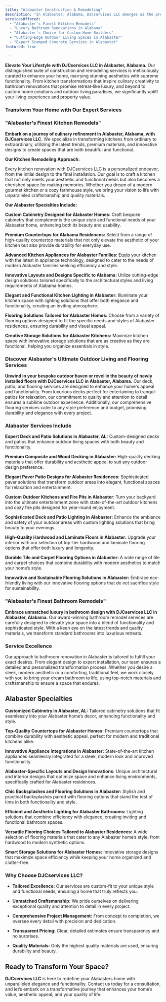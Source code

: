 ```yaml
---
title: "Alabaster Construction & Remodeling"
description: "In Alabaster, Alabama, DJCservices LLC emerges as the premier choice for transformative construction and remodeling services. Our dedication to reimagining homes with custom kitchen designs, luxurious bathroom upgrades, and innovative outdoor solutions ensures every space becomes a testament to luxury and functional beauty."
servicesOffered:
  - "Alabaster's Finest Kitchen Remodels"
  - "Luxury Bathroom Renovations in Alabama"
  - "Alabaster's Choice for Custom Home Builders"
  - "Cutting-Edge Outdoor Living Spaces in Alabaster"
  - "Expert Stamped Concrete Services in Alabaster"
featured: true

---
```


**Elevate Your Lifestyle with DJCservices LLC in Alabaster, Alabama.** Our distinguished suite of construction and remodeling services is meticulously curated to enhance your home, marrying stunning aesthetics with supreme functionality. From kitchen transformations that inspire culinary creativity to bathroom renovations that promise retreat-like luxury, and beyond to custom home creations and outdoor living paradises, we significantly uplift your living experience and property value.

### Transform Your Home with Our Expert Services

### "Alabaster's Finest Kitchen Remodels"

**Embark on a journey of culinary refinement in Alabaster, Alabama, with DJCservices LLC.** We specialize in transforming kitchens from ordinary to extraordinary, utilizing the latest trends, premium materials, and innovative designs to create spaces that are both beautiful and functional.

**Our Kitchen Remodeling Approach:**

Every kitchen renovation with DJCservices LLC is a personalized endeavor, from the initial design to the final installation. Our goal is to craft a kitchen that not only meets your aesthetic and functional needs but also becomes a cherished space for making memories. Whether you dream of a modern gourmet kitchen or a cozy farmhouse style, we bring your vision to life with unparalleled craftsmanship and quality materials.

**Our Alabaster Specialties Include:**

**Custom Cabinetry Designed for Alabaster Homes:** Craft bespoke cabinetry that complements the unique style and functional needs of your Alabaster home, enhancing both its beauty and usability.

**Premium Countertops for Alabama Residences:** Select from a range of high-quality countertop materials that not only elevate the aesthetic of your kitchen but also provide durability for everyday use.

**Advanced Kitchen Appliances for Alabaster Families:** Equip your kitchen with the latest in appliance technology, designed to cater to the needs of modern Alabaster families seeking efficiency and style.

**Innovative Layouts and Designs Specific to Alabama:** Utilize cutting-edge design solutions tailored specifically to the architectural styles and living requirements of Alabama homes.

**Elegant and Functional Kitchen Lighting in Alabaster:** Illuminate your kitchen space with lighting solutions that offer both elegance and functionality, creating an inviting atmosphere.

**Flooring Solutions Tailored for Alabaster Homes:** Choose from a variety of flooring options designed to fit the specific needs and styles of Alabaster residences, ensuring durability and visual appeal.

**Creative Storage Solutions for Alabaster Kitchens:** Maximize kitchen space with innovative storage solutions that are as creative as they are functional, helping you organize essentials in style.

### Discover Alabaster's Ultimate Outdoor Living and Flooring Services

**Unwind in your bespoke outdoor haven or revel in the beauty of newly installed floors with DJCservices LLC in Alabaster, Alabama.** Our deck, patio, and flooring services are designed to enhance your home's appeal and functionality. From luxurious decks perfect for entertaining to tranquil patios for relaxation, our commitment to quality and attention to detail ensures a sublime outdoor experience. Additionally, our comprehensive flooring services cater to any style preference and budget, promising durability and elegance with every project.

### Alabaster Services Include

**Expert Deck and Patio Solutions in Alabaster, AL:** Custom-designed decks and patios that enhance outdoor living spaces with both beauty and functionality.

**Premium Composite and Wood Decking in Alabaster:** High-quality decking materials that offer durability and aesthetic appeal to suit any outdoor design preference.

**Elegant Paver Patio Designs for Alabaster Residences:** Sophisticated paver solutions that transform outdoor areas into elegant, functional spaces for relaxation and entertainment.

**Custom Outdoor Kitchens and Fire Pits in Alabaster:** Turn your backyard into the ultimate entertainment zone with state-of-the-art outdoor kitchens and cozy fire pits designed for year-round enjoyment.

**Sophisticated Deck and Patio Lighting in Alabaster:** Enhance the ambiance and safety of your outdoor areas with custom lighting solutions that bring beauty to your evenings.

**High-Quality Hardwood and Laminate Floors in Alabaster:** Upgrade your interior with our selection of top-tier hardwood and laminate flooring options that offer both luxury and longevity.

**Durable Tile and Carpet Flooring Options in Alabaster:** A wide range of tile and carpet choices that combine durability with modern aesthetics to match your home’s style.

**Innovative and Sustainable Flooring Solutions in Alabaster:** Embrace eco-friendly living with our innovative flooring options that do not sacrifice style for sustainability.

### "Alabaster's Finest Bathroom Remodels"

**Embrace unmatched luxury in bathroom design with DJCservices LLC in Alabaster, Alabama.** Our award-winning bathroom remodel services are carefully designed to elevate your space into a blend of functionality and sophisticated style. With a keen eye on the latest trends and quality materials, we transform standard bathrooms into luxurious retreats.

### Service Excellence

Our approach to bathroom renovation in Alabaster is tailored to fulfill your exact desires. From elegant design to expert installation, our team ensures a detailed and personalized transformation process. Whether you desire a sleek, modern aesthetic or a comforting, traditional feel, we work closely with you to bring your dream bathroom to life, using top-notch materials and craftsmanship to ensure a space that endures.

## Alabaster Specialties

**Customized Cabinetry in Alabaster, AL:** Tailored cabinetry solutions that fit seamlessly into your Alabaster home’s decor, enhancing functionality and style.

**Top-Quality Countertops for Alabaster Homes:** Premium countertops that combine durability with aesthetic appeal, perfect for modern and traditional kitchens alike.

**Innovative Appliance Integrations in Alabaster:** State-of-the-art kitchen appliances seamlessly integrated for a sleek, modern look and improved functionality.

**Alabaster-Specific Layouts and Design Innovations:** Unique architectural and interior designs that optimize space and enhance living environments, specifically crafted for Alabaster residences.

**Chic Backsplashes and Flooring Solutions in Alabaster:** Stylish and practical backsplashes paired with flooring options that stand the test of time in both functionality and style.

**Efficient and Aesthetic Lighting for Alabaster Bathrooms:** Lighting solutions that combine efficiency with elegance, creating inviting and functional bathroom spaces.

**Versatile Flooring Choices Tailored to Alabaster Residences:** A wide selection of flooring materials that cater to any Alabaster home’s style, from hardwood to modern synthetic options.

**Smart Storage Solutions for Alabaster Homes:** Innovative storage designs that maximize space efficiency while keeping your home organized and clutter-free.

### Why Choose DJCservices LLC?

- **Tailored Excellence:** Our services are custom-fit to your unique style and functional needs, ensuring a home that truly reflects you.

- **Unmatched Craftsmanship:** We pride ourselves on delivering exceptional quality and attention to detail in every project.

- **Comprehensive Project Management:** From concept to completion, we oversee every detail with precision and dedication.

- **Transparent Pricing:** Clear, detailed estimates ensure transparency and no surprises.

- **Quality Materials:** Only the highest quality materials are used, ensuring durability and beauty.

## Ready to Transform Your Space?

**DJCservices LLC** is here to redefine your Alabasters home with unparalleled elegance and functionality. Contact us today for a consultation, and let’s embark on a transformative journey that enhances your home’s value, aesthetic appeal, and your quality of life.

